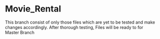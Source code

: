 # Movie_Rental

This branch consist of only those files which are yet to be tested and make changes accordingly.
After thorough testing, Files will be ready to for Master Branch
